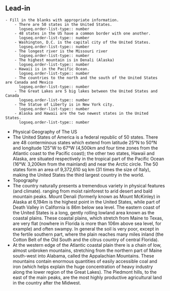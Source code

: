 ## Lead-in
	- Fill in the blanks with appropriate information.
		- There are 50 states in the United States.
		  logseq.order-list-type:: number
		- 48 states in the US have a common border with one another.
		  logseq.order-list-type:: number
		- Washington, D.C. is the capital city of the United States.
		  logseq.order-list-type:: number
		- The longest river is the Missouri river
		  logseq.order-list-type:: number
		- The highest mountain is in Denali (Alaska)
		  logseq.order-list-type:: number
		- Hawaii is in the Pacific Ocean.
		  logseq.order-list-type:: number
		- The countries to the north and the south of the United States are Canada and Mexico
		  logseq.order-list-type:: number
		- The Great Lakes are 5 big lakes between the United States and Canada
		  logseq.order-list-type:: number
		- The Statue of Liberty is in New York city.
		  logseq.order-list-type:: number
		- Alaska and Hawaii are the two newest states in the United States.
		  logseq.order-list-type:: number
- Physical Geography of The US
- The United States of America is a federal republic of 50 states. There are 48 conterminous states which extend from latitude 25°N to 50°N and longitude 125"W to 67°W (4,500km and four time zones from the Atlantic coast to the Pacific coast); the other two states, Hawaii and Alaska, are situated respectively in the tropical part of the Pacific Ocean (16°W. 3,200km from the mainland) and near the Arctic circle. The 50 states form an area of 9,372,610 sq km (31 times the size of Italy), making the United States the third largest country in the world.
- Topography
- The country naturally presents a tremendous variety in physical features (and climate). ranging from moist rainforest to arid desert and bald mountain peaks. Mount Denali (formerly known as Mount McKinley) in Alaska at 6,194m is the highest point in the United States, while part of Death Valley in California is 86m below sea level. The eastern coast of the United States is a long, gently rolling lowland area known as the coastal plains. These coastal plains, which stretch from Maine to Texas, are very flat (nowhere in Florida is more than 106m above sea level, for example) and often swampy. In general the soil is very poor, except in the fertile southern part, where the plain reaches many miles inland (the Cotton Belt of the Old South and the citrus country of central Florida).
- At the western edge of the Atlantic coastal plain there is a chain of low, almost unbroken mountains, stretching from the northern part of Maine south-west into Alabama, called the Appalachian Mountains. These mountains contain enormous quantities of easily accessible coal and iron (which helps explain the huge concentration of heavy industry along the lower region of the Great Lakes). The Piedmont hills, to the east of the main peaks, are the most highly productive agricultural land in the country after the Midwest.